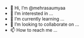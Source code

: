 - 👋 Hi, I’m @mehrasaumyaa
- 👀 I’m interested in ...
- 🌱 I’m currently learning ...
- 💞️ I’m looking to collaborate on ...
- 📫 How to reach me ...

<!---
mehrasaumyaa/mehrasaumyaa is a ✨ special ✨ repository because its `README.md` (this file) appears on your GitHub profile.
You can click the Preview link to take a look at your changes.
--->
